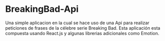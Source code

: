 # BreakingBad-Api
Una simple aplicacion en la cual se hace uso de una Api para realizar peticiones de frases de la célebre serie Breaking Bad.
Esta aplicación esta compuesta usando React.js y algunas librerias adicionales como Emotion.
